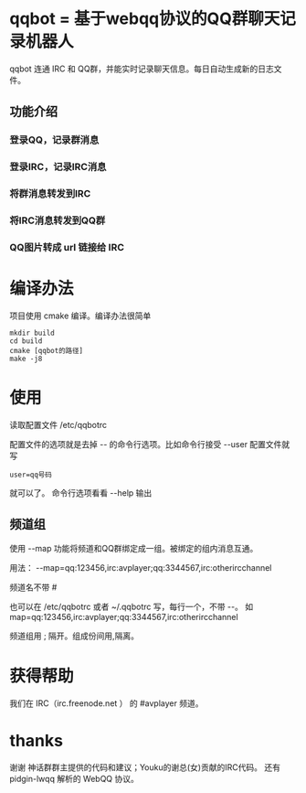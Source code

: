 #  qqbot = 基于webqq协议的QQ群聊天记录机器人

qqbot 连通 IRC 和  QQ群，并能实时记录聊天信息。每日自动生成新的日志文件。

## 功能介绍

### 登录QQ，记录群消息
### 登录IRC，记录IRC消息
### 将群消息转发到IRC
### 将IRC消息转发到QQ群
### QQ图片转成 url 链接给 IRC

# 编译办法

项目使用 cmake 编译。编译办法很简单

	mkdir build
	cd build
	cmake [qqbot的路径]
	make -j8

# 使用

读取配置文件 /etc/qqbotrc

配置文件的选项就是去掉 -- 的命令行选项。比如命令行接受 --user 
配置文件就写

	user=qq号码

就可以了。
命令行选项看看 --help 输出


## 频道组

使用 --map 功能将频道和QQ群绑定成一组。被绑定的组内消息互通。

用法：  --map=qq:123456,irc:avplayer;qq:3344567,irc:otherircchannel

频道名不带 \# 

也可以在 /etc/qqbotrc 或者 ~/.qqbotrc 写，每行一个，不带 --。
如 map=qq:123456,irc:avplayer;qq:3344567,irc:otherircchannel


频道组用 ; 隔开。组成份间用,隔离。

# 获得帮助

我们在 IRC（irc.freenode.net ） 的 \#avplayer 频道。

# thanks

谢谢 神话群群主提供的代码和建议；Youku的谢总(女)贡献的IRC代码。
还有 pidgin-lwqq 解析的 WebQQ 协议。

